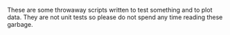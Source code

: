 These are some throwaway scripts written to test something and to plot data.
They are not unit tests so please do not spend any time reading these garbage.
